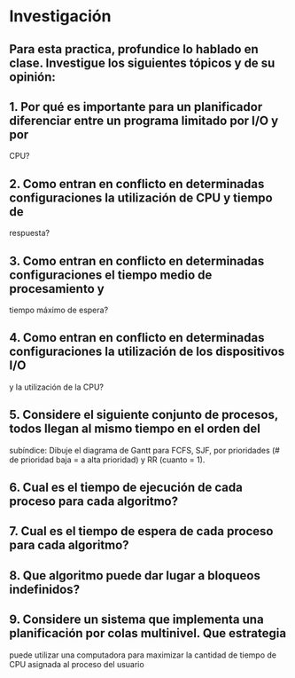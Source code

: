 # Investigación
## Para esta practica, profundice lo hablado en clase. Investigue los siguientes tópicos y de su opinión:
## 1. Por qué es importante para un planificador diferenciar entre un programa limitado por I/O y por 
CPU?
## 2. Como entran en conflicto en determinadas configuraciones la utilización de CPU y tiempo de 
respuesta?
## 3. Como entran en conflicto en determinadas configuraciones el tiempo medio de procesamiento y
tiempo máximo de espera?
## 4. Como entran en conflicto en determinadas configuraciones la utilización de los dispositivos I/O 
y la utilización de la CPU?
## 5. Considere el siguiente conjunto de procesos, todos llegan al mismo tiempo en el orden del 
subíndice:
Dibuje el diagrama de Gantt para FCFS, SJF, por prioridades (# de prioridad baja = a alta 
prioridad) y RR (cuanto = 1).
## 6. Cual es el tiempo de ejecución de cada proceso para cada algoritmo?
## 7. Cual es el tiempo de espera de cada proceso para cada algoritmo?
## 8. Que algoritmo puede dar lugar a bloqueos indefinidos?
## 9. Considere un sistema que implementa una planificación por colas multinivel. Que estrategia 
puede utilizar una computadora para maximizar la cantidad de tiempo de CPU asignada al 
proceso del usuario
